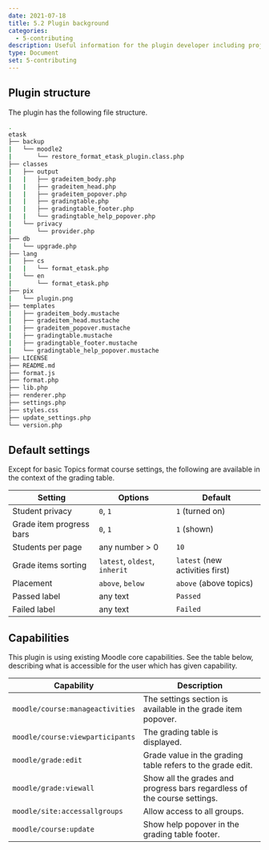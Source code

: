 ```yaml
---
date: 2021-07-18
title: 5.2 Plugin background
categories:
  - 5-contributing
description: Useful information for the plugin developer including project structure, or used capabilities.
type: Document
set: 5-contributing
---
```


## Plugin structure

The plugin has the following file structure.

~~~ bash
.
etask
├── backup
|   └── moodle2
|       └── restore_format_etask_plugin.class.php
├── classes
|   ├── output
|   |   ├── gradeitem_body.php
|   |   ├── gradeitem_head.php
|   |   ├── gradeitem_popover.php
|   |   ├── gradingtable.php
|   |   ├── gradingtable_footer.php
|   |   └── gradingtable_help_popover.php
|   └── privacy
|       └── provider.php
├── db
|   └── upgrade.php
├── lang
|   ├── cs
|   |   └── format_etask.php
|   └── en
|       └── format_etask.php
├── pix
|   └── plugin.png
├── templates
|   ├── gradeitem_body.mustache
|   ├── gradeitem_head.mustache
|   ├── gradeitem_popover.mustache
|   ├── gradingtable.mustache
|   ├── gradingtable_footer.mustache
|   └── gradingtable_help_popover.mustache
├── LICENSE
├── README.md
├── format.js
├── format.php
├── lib.php
├── renderer.php
├── settings.php
├── styles.css
├── update_settings.php
└── version.php
~~~

## Default settings

Except for basic Topics format course settings, the following are available in the context of the grading table.

| Setting                  | Options                       | Default                         |
| ------------------------ | ----------------------------- | ------------------------------- |
| Student privacy          | `0`, `1`                      | `1` (turned on)                 |
| Grade item progress bars | `0`, `1`                      | `1` (shown)                     |
| Students per page        | any number > 0                | `10`                            |
| Grade items sorting      | `latest`, `oldest`, `inherit` | `latest` (new activities first) |
| Placement                | `above`, `below`              | `above` (above topics)          |
| Passed label             | any text                      | `Passed`                        |
| Failed label             | any text                      | `Failed`                        |


## Capabilities

This plugin is using existing Moodle core capabilities. See the table below, describing what is accessible for the user which has
given capability.

| Capability                       | Description                                                              |
| -------------------------------- | ------------------------------------------------------------------------ |
| `moodle/course:manageactivities` | The settings section is available in the grade item popover.             |
| `moodle/course:viewparticipants` | The grading table is displayed.                                          |
| `moodle/grade:edit`              | Grade value in the grading table refers to the grade edit.               |
| `moodle/grade:viewall`           | Show all the grades and progress bars regardless of the course settings. |
| `moodle/site:accessallgroups`    | Allow access to all groups.                                              |
| `moodle/course:update`           | Show help popover in the grading table footer.                                  |
